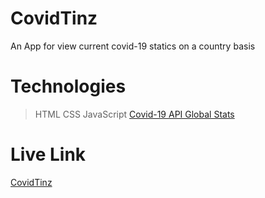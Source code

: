 # CovidTinz
An App for view current covid-19 statics on a country basis

# Technologies
>HTML
>CSS
>JavaScript
>[Covid-19 API Global Stats](https://api.covid19api.com/)

# Live Link
[CovidTinz](https://covidtinz.web.app/)
